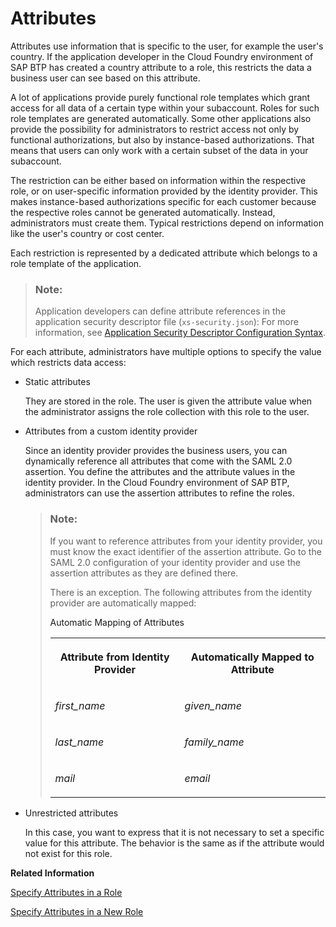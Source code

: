 <!-- loio713f52ac36a041ef8fdc72560d6cfbcd -->

# Attributes

Attributes use information that is specific to the user, for example the user's country. If the application developer in the Cloud Foundry environment of SAP BTP has created a country attribute to a role, this restricts the data a business user can see based on this attribute.

A lot of applications provide purely functional role templates which grant access for all data of a certain type within your subaccount. Roles for such role templates are generated automatically. Some other applications also provide the possibility for administrators to restrict access not only by functional authorizations, but also by instance-based authorizations. That means that users can only work with a certain subset of the data in your subaccount.

The restriction can be either based on information within the respective role, or on user-specific information provided by the identity provider. This makes instance-based authorizations specific for each customer because the respective roles cannot be generated automatically. Instead, administrators must create them. Typical restrictions depend on information like the user's country or cost center.

Each restriction is represented by a dedicated attribute which belongs to a role template of the application.

> ### Note:  
> Application developers can define attribute references in the application security descriptor file \(`xs-security.json`\): For more information, see [Application Security Descriptor Configuration Syntax](../30_development/application-security-descriptor-configuration-syntax-517895a.md).

For each attribute, administrators have multiple options to specify the value which restricts data access:

-   Static attributes

    They are stored in the role. The user is given the attribute value when the administrator assigns the role collection with this role to the user.

-   Attributes from a custom identity provider

    Since an identity provider provides the business users, you can dynamically reference all attributes that come with the SAML 2.0 assertion. You define the attributes and the attribute values in the identity provider. In the Cloud Foundry environment of SAP BTP, administrators can use the assertion attributes to refine the roles.

    > ### Note:  
    > If you want to reference attributes from your identity provider, you must know the exact identifier of the assertion attribute. Go to the SAML 2.0 configuration of your identity provider and use the assertion attributes as they are defined there.
    > 
    > There is an exception. The following attributes from the identity provider are automatically mapped:
    > 
    > <a name="loio713f52ac36a041ef8fdc72560d6cfbcd__table_qxk_j43_vlb"/>Automatic Mapping of Attributes
    > 
    > 
    > <table>
    > <tr>
    > <th valign="top">
    > 
    > Attribute from Identity Provider
    > 
    > 
    > 
    > </th>
    > <th valign="top">
    > 
    > Automatically Mapped to Attribute
    > 
    > 
    > 
    > </th>
    > </tr>
    > <tr>
    > <td valign="top">
    > 
    >  *first\_name* 
    > 
    > 
    > 
    > </td>
    > <td valign="top">
    > 
    >  *given\_name* 
    > 
    > 
    > 
    > </td>
    > </tr>
    > <tr>
    > <td valign="top">
    > 
    >  *last\_name* 
    > 
    > 
    > 
    > </td>
    > <td valign="top">
    > 
    >  *family\_name* 
    > 
    > 
    > 
    > </td>
    > </tr>
    > <tr>
    > <td valign="top">
    > 
    >  *mail* 
    > 
    > 
    > 
    > </td>
    > <td valign="top">
    > 
    >  *email* 
    > 
    > 
    > 
    > </td>
    > </tr>
    > </table>

-   Unrestricted attributes

    In this case, you want to express that it is not necessary to set a specific value for this attribute. The behavior is the same as if the attribute would not exist for this role.


**Related Information**  


[Specify Attributes in a Role](specify-attributes-in-a-role-4827f0b.md "As an administrator of the Cloud Foundry environment, you can specify attributes in roles to refine authorizations of the business users. Depending on these attributes, business users with this role have restricted access to data.")

[Specify Attributes in a New Role](specify-attributes-in-a-new-role-ab089a9.md "As an administrator of the Cloud Foundry environment, you can specify attributes in a new role to refine authorizations of business users. Depending on these attributes, business users with this role have restricted access to data.")

